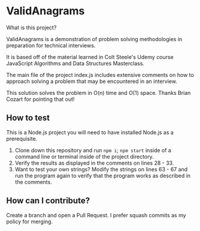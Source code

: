 ﻿# ValidAnagrams
What is this project?

ValidAnagrams is a demonstration of problem solving methodologies in preparation for technical interviews.

It is based off of the material learned in Colt Steele's Udemy course JavaScript Algorithms and Data Structures Masterclass.

The main file of the project index.js includes extensive comments on how to approach solving a problem that may be encountered in an interview.

This solution solves the problem in O(n) time and O(1) space. Thanks Brian Cozart for pointing that out!

## How to test

This is a Node.js project you will need to have installed Node.js as a prerequisite.

  1. Clone down this repository and run `npm i`; `npm start` inside of a command line or terminal inside of the project directory.
  2. Verify the results as displayed in the comments on lines 28 - 33.
  3. Want to test your own strings? Modify the strings on lines 63 - 67 and run the program again to verify that the program works as described in the comments.

## How can I contribute?
Create a branch and open a Pull Request. I prefer squash commits as my policy for merging.
